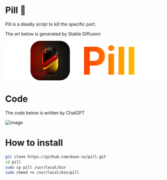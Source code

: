 # Pill 💊

Pill is a deadly script to kill the specific port.

The art below is generated by Stable Diffusion

![pill](pill-brand.png)

# Code

The code below is written by ChatGPT

![image](https://user-images.githubusercontent.com/21135812/209298258-d112fed9-f716-4638-b9c5-fdccc8266692.png)

# How to install

```bash
git clone https://github.com/daun-io/pill.git
cd pill
sudo cp pill /usr/local/bin
sudo chmod +x /usr/local/bin/pill
```
